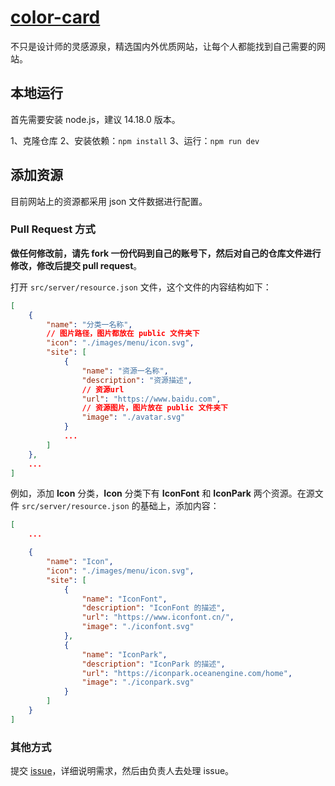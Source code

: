 # [color-card](https://afterwork-design.github.io/color-card/)

不只是设计师的灵感源泉，精选国内外优质网站，让每个人都能找到自己需要的网站。

## 本地运行

首先需要安装 node.js，建议 14.18.0 版本。

1、克隆仓库
2、安装依赖：`npm install`
3、运行：`npm run dev`

## 添加资源

目前网站上的资源都采用 json 文件数据进行配置。


### Pull Request 方式

**做任何修改前，请先 fork 一份代码到自己的账号下，然后对自己的仓库文件进行修改，修改后提交 pull request**。

打开 `src/server/resource.json` 文件，这个文件的内容结构如下：
```json
[
    {
        "name": "分类一名称",
        // 图片路径，图片都放在 public 文件夹下
        "icon": "./images/menu/icon.svg",
        "site": [
            {
                "name": "资源一名称",
                "description": "资源描述",
                // 资源url
                "url": "https://www.baidu.com",
                // 资源图片，图片放在 public 文件夹下
                "image": "./avatar.svg"
            }
            ...
        ]
    },
    ...
]
```

例如，添加 **Icon** 分类，**Icon** 分类下有 **IconFont** 和 **IconPark** 两个资源。在源文件 `src/server/resource.json` 的基础上，添加内容：

```json
[
    ...

    {
        "name": "Icon",
        "icon": "./images/menu/icon.svg",
        "site": [
            {
                "name": "IconFont",
                "description": "IconFont 的描述",
                "url": "https://www.iconfont.cn/",
                "image": "./iconfont.svg"
            },
            {
                "name": "IconPark",
                "description": "IconPark 的描述",
                "url": "https://iconpark.oceanengine.com/home",
                "image": "./iconpark.svg"
            }
        ]
    }
]
```

### 其他方式

提交 [issue](https://github.com/afterwork-design/castalia/issues)，详细说明需求，然后由负责人去处理 issue。
